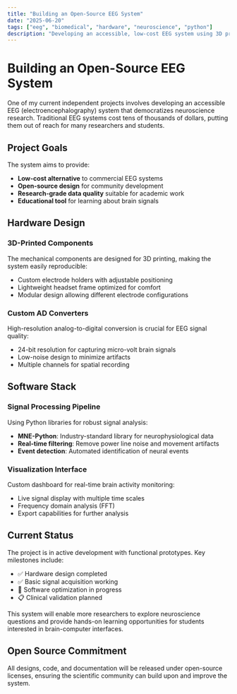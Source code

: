 ```yaml
---
title: "Building an Open-Source EEG System"
date: "2025-06-20"
tags: ["eeg", "biomedical", "hardware", "neuroscience", "python"]
description: "Developing an accessible, low-cost EEG system using 3D printing and custom electronics"
---
```


# Building an Open-Source EEG System

One of my current independent projects involves developing an accessible EEG (electroencephalography) system that democratizes neuroscience research. Traditional EEG systems cost tens of thousands of dollars, putting them out of reach for many researchers and students.

## Project Goals

The system aims to provide:

-   **Low-cost alternative** to commercial EEG systems
-   **Open-source design** for community development
-   **Research-grade data quality** suitable for academic work
-   **Educational tool** for learning about brain signals

## Hardware Design

### 3D-Printed Components

The mechanical components are designed for 3D printing, making the system easily reproducible:

-   Custom electrode holders with adjustable positioning
-   Lightweight headset frame optimized for comfort
-   Modular design allowing different electrode configurations

### Custom AD Converters

High-resolution analog-to-digital conversion is crucial for EEG signal quality:

-   24-bit resolution for capturing micro-volt brain signals
-   Low-noise design to minimize artifacts
-   Multiple channels for spatial recording

## Software Stack

### Signal Processing Pipeline

Using Python libraries for robust signal analysis:

-   **MNE-Python**: Industry-standard library for neurophysiological data
-   **Real-time filtering**: Remove power line noise and movement artifacts
-   **Event detection**: Automated identification of neural events

### Visualization Interface

Custom dashboard for real-time brain activity monitoring:

-   Live signal display with multiple time scales
-   Frequency domain analysis (FFT)
-   Export capabilities for further analysis

## Current Status

The project is in active development with functional prototypes. Key milestones include:

-   ✅ Hardware design completed
-   ✅ Basic signal acquisition working
-   🔄 Software optimization in progress
-   📋 Clinical validation planned

This system will enable more researchers to explore neuroscience questions and provide hands-on learning opportunities for students interested in brain-computer interfaces.

## Open Source Commitment

All designs, code, and documentation will be released under open-source licenses, ensuring the scientific community can build upon and improve the system.
